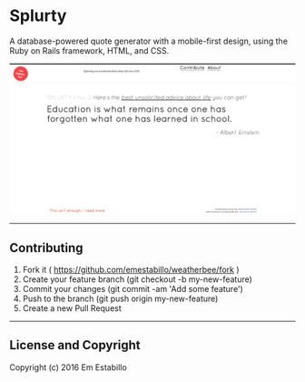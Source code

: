 # Splurty

A database-powered quote generator with a mobile-first design, using the Ruby on Rails framework, HTML, and CSS. 

![splurty](app/assets/images/splurty.png)

---

## Contributing

1. Fork it ( https://github.com/emestabillo/weatherbee/fork )
2. Create your feature branch (git checkout -b my-new-feature)
3. Commit your changes (git commit -am 'Add some feature')
4. Push to the branch (git push origin my-new-feature)
5. Create a new Pull Request

---

## License and Copyright

Copyright (c) 2016 Em Estabillo

